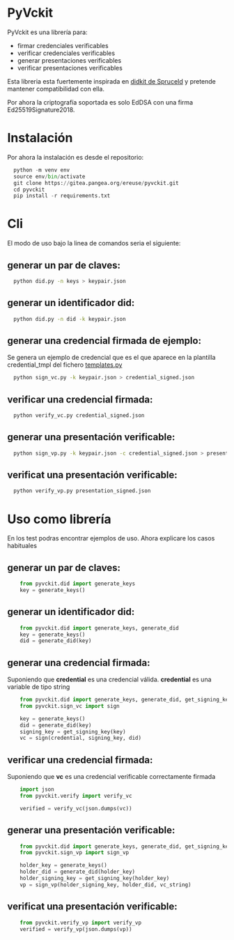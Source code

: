 # PyVckit
PyVckit es una librería para:
 - firmar credenciales verificables
 - verificar credenciales verificables
 - generar presentaciones verificables
 - verificar presentaciones verificables

Esta libreria esta fuertemente inspirada en [didkit de SpruceId](https://github.com/spruceid/didkit) y pretende mantener compatibilidad con ella.

Por ahora la criptografía soportada es solo EdDSA con una firma Ed25519Signature2018.

# Instalación
Por ahora la instalación es desde el repositorio:
```python
  python -m venv env
  source env/bin/activate
  git clone https://gitea.pangea.org/ereuse/pyvckit.git
  cd pyvckit
  pip install -r requirements.txt
```

# Cli
El modo de uso bajo la linea de comandos seria el siguiente:

## generar un par de claves:
```sh
  python did.py -n keys > keypair.json
```

## generar un identificador did:
```sh
  python did.py -n did -k keypair.json
```

## generar una credencial firmada de ejemplo:
Se genera un ejemplo de credencial que es el que aparece en la plantilla credential_tmpl del fichero [templates.py](templates.py)
```sh
  python sign_vc.py -k keypair.json > credential_signed.json
```

## verificar una credencial firmada:
```sh
  python verify_vc.py credential_signed.json
```

## generar una presentación verificable:
```sh
  python sign_vp.py -k keypair.json -c credential_signed.json > presentation_signed.json
```

## verificat una presentación verificable:
```sh
  python verify_vp.py presentation_signed.json
```

# Uso como librería
En los test podras encontrar ejemplos de uso. Ahora explicare los casos habituales

## generar un par de claves:
```python
    from pyvckit.did import generate_keys
    key = generate_keys()
```

## generar un identificador did:
```python
    from pyvckit.did import generate_keys, generate_did
    key = generate_keys()
    did = generate_did(key)
```

## generar una credencial firmada:
Suponiendo que **credential** es una credencial válida.
**credential** es una variable de tipo string
```python
    from pyvckit.did import generate_keys, generate_did, get_signing_key
    from pyvckit.sign_vc import sign

    key = generate_keys()
    did = generate_did(key)
    signing_key = get_signing_key(key)
    vc = sign(credential, signing_key, did)
```

## verificar una credencial firmada:
Suponiendo que **vc** es una credencial verificable correctamente firmada
```python
    import json
    from pyvckit.verify import verify_vc

    verified = verify_vc(json.dumps(vc))
```

## generar una presentación verificable:
```python
    from pyvckit.did import generate_keys, generate_did, get_signing_key
    from pyvckit.sign_vp import sign_vp

    holder_key = generate_keys()
    holder_did = generate_did(holder_key)
    holder_signing_key = get_signing_key(holder_key)
    vp = sign_vp(holder_signing_key, holder_did, vc_string)
```

## verificat una presentación verificable:
```python
    from pyvckit.verify_vp import verify_vp
    verified = verify_vp(json.dumps(vp))
```
